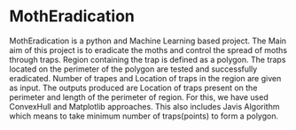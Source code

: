 # MothEradication
MothEradication is a python and Machine Learning based project. The Main aim of this project is to eradicate the moths and control the spread of moths through traps.
Region containing the trap is defined as a polygon.
The traps located on the perimeter of the polygon are tested and successfully eradicated.
Number of trapes and Location of traps in the region are given as input.
The outputs produced are Location of traps present on the perimeter and length of the perimeter of region.
For this, we have used ConvexHull and Matplotlib approaches.
This also includes Javis Algorithm which means to take minimum number of traps(points) to form a polygon.
